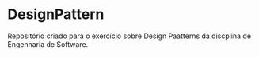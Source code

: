 # DesignPattern
Repositório criado para o exercício sobre Design Paatterns da discplina de Engenharia de Software.
